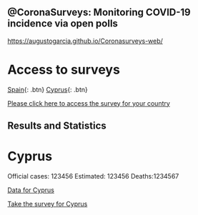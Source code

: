 ## @CoronaSurveys: Monitoring COVID-19 incidence via open polls

https://augustogarcia.github.io/Coronasurveys-web/

# Access to surveys

[Spain](https://spain.coronasurveys.com){: .btn}
[Cyprus](https://cyprus.coronasurveys.com){: .btn}

[Please click here to access the survey for your country](https://github.com/GCGImdea/coronasurveys/blob/master/surveys.md)

## Results and Statistics

# Cyprus

Official cases: 123456 Estimated: 123456 Deaths:1234567

[Data for Cyprus](https://augustogarcia.github.io/Coronasurveys-web/results/cyprus)

[Take the survey for Cyprus](https://cyprus.coronasurveys.com)

